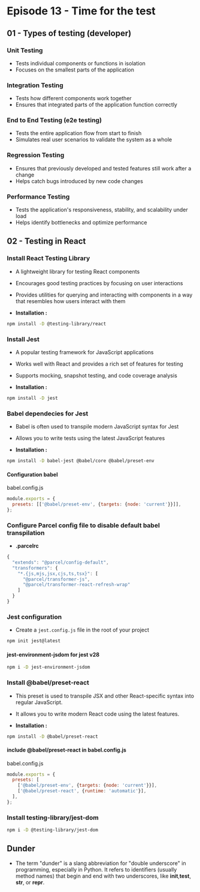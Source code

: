 # Episode 13 - Time for the test

## 01 - Types of testing (developer)

### Unit Testing

- Tests individual components or functions in isolation
- Focuses on the smallest parts of the application

### Integration Testing

- Tests how different components work together
- Ensures that integrated parts of the application function correctly

### End to End Testing (e2e testing)

- Tests the entire application flow from start to finish
- Simulates real user scenarios to validate the system as a whole

### Regression Testing

- Ensures that previously developed and tested features still work after a change
- Helps catch bugs introduced by new code changes

### Performance Testing

- Tests the application's responsiveness, stability, and scalability under load
- Helps identify bottlenecks and optimize performance

## 02 - Testing in React

### Install React Testing Library

- A lightweight library for testing React components
- Encourages good testing practices by focusing on user interactions
- Provides utilities for querying and interacting with components in a way that resembles how users interact with them

- **Installation :**

```bash
npm install -D @testing-library/react
```

### Install Jest

- A popular testing framework for JavaScript applications
- Works well with React and provides a rich set of features for testing
- Supports mocking, snapshot testing, and code coverage analysis

- **Installation :**

```bash
npm install -D jest
```

### Babel dependecies for Jest

- Babel is often used to transpile modern JavaScript syntax for Jest
- Allows you to write tests using the latest JavaScript features

- **Installation :**

```bash
npm install -D babel-jest @babel/core @babel/preset-env
```

#### Configuration babel

babel.config.js

```js
module.exports = {
  presets: [['@babel/preset-env', {targets: {node: 'current'}}]],
};
```

### Configure Parcel config file to disable default babel transpilation

- **.parcelrc**

```javascript
{
  "extends": "@parcel/config-default",
  "transformers": {
    "*.{js,mjs,jsx,cjs,ts,tsx}": [
      "@parcel/transformer-js",
      "@parcel/transformer-react-refresh-wrap"
    ]
  }
}
```

### Jest configuration

- Create a `jest.config.js` file in the root of your project

```bash
npm init jest@latest
```

#### jest-environment-jsdom for jest v28

```bash
npm i -D jest-environment-jsdom
```

### Install @babel/preset-react

- This preset is used to transpile JSX and other React-specific syntax into regular JavaScript.
- It allows you to write modern React code using the latest features.

- **Installation :**

```bash
npm install -D @babel/preset-react
```

#### include @babel/preset-react in babel.config.js

babel.config.js

```javascript
module.exports = {
  presets: [
    ['@babel/preset-env', {targets: {node: 'current'}}],
    ['@babel/preset-react', {runtime: 'automatic'}],
  ],
};
```

### Install testing-library/jest-dom

```bash
npm i -D @testing-library/jest-dom
```

## Dunder

- The term "dunder" is a slang abbreviation for "double underscore" in programming, especially in Python. It refers to identifiers (usually method names) that begin and end with two underscores, like **init**,**test**, **str**, or **repr**.
